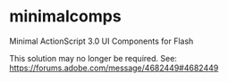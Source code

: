 minimalcomps
============

Minimal ActionScript 3.0 UI Components for Flash

This solution may no longer be required. See: https://forums.adobe.com/message/4682449#4682449

